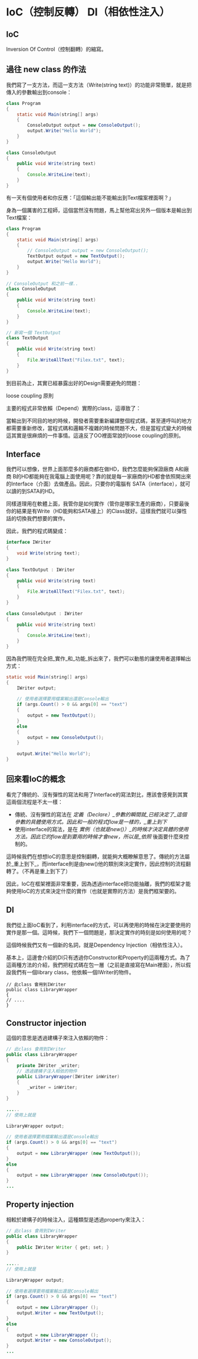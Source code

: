 # IoC（控制反轉） DI（相依性注入）

## IoC

Inversion Of Control（控制翻轉）的縮寫。

## 過往 new class 的作法

我們寫了一支方法，而這一支方法（Write(string text)）的功能非常簡單，就是把傳入的參數輸出到console：

```java
class Program
{
    static void Main(string[] args)
    {
        ConsoleOutput output = new ConsoleOutput();
        output.Write("Hello World");
    }
}
 
class ConsoleOutput
{
    public void Write(string text)
    {
        Console.WriteLine(text);
    }
}
```

有一天有個使用者和你反應：「這個輸出能不能輸出到Text檔案裡面啊？」

身為一個厲害的工程師，這個當然沒有問題，馬上幫他寫出另外一個版本是輸出到Text檔案：

```java
class Program
{
    static void Main(string[] args)
    {
        // ConsoleOutput output = new ConsoleOutput();
        TextOutput output = new TextOutput();
        output.Write("Hello World");
    }
}
 
// ConsoleOutput 和之前一樣..
class ConsoleOutput
{
    public void Write(string text)
    {
        Console.WriteLine(text);
    }
}

// 新寫一個 TextOutput
class TextOutput
{
    public void Write(string text)
    {
        File.WriteAllText("Filex.txt", text);
    }
}
```

到目前為止，其實已經暴露出好的Design需要避免的問題：

loose coupling 原則

主要的程式非常依賴（Depend）實際的class，這導致了：

當輸出到不同目的地的時候，開發者需要重新編譯整個程式碼，甚至連呼叫的地方都需要重新修改，當程式碼和邏輯不複雜的時候問題不大，但是當程式變大的時候 這其實是很麻煩的一件事情。這違反了OO裡面常說的loose coupling的原則。

## Interface 

我們可以想像，世界上面那麼多的廠商都在做HD，我們怎麼能夠保證廠商 A和廠商 B的HD都能夠在我電腦上面使用呢？靠的就是每一家廠商的HD都會依照開出來的Interface（介面）去做產品。因此，只要你的電腦有 SATA（interface），就可以讀的到SATA的HD。

同樣道理用在軟體上面，我管你是如何實作（管你是哪家生產的廠商），只要最後你的結果是有Write（HD能夠和SATA接上）的Class就好。這樣我們就可以彈性話的切換我們想要的實作。

因此，我們的程式碼變成：

```java
interface IWriter
{
    void Write(string text);
}
 
class TextOutput : IWriter
{
    public void Write(string text)
    {
        File.WriteAllText("Filex.txt", text);
    }
}
 
class ConsoleOutput : IWriter
{
    public void Write(string text)
    {
        Console.WriteLine(text);
    }
}
```

因為我們現在完全把_實作_和_功能_拆出來了，我們可以動態的讓使用者選擇輸出方式：

```java
static void Main(string[] args)
{
    IWriter output;
 
    // 使用者選擇要用檔案輸出還是Console輸出
    if (args.Count() > 0 && args[0] == "text")
    {
        output = new TextOutput();
    }
    else
    {
        output = new ConsoleOutput();
    }
 
    output.Write("Hello World");
}
```

## 回來看IoC的概念

看完了傳統的、沒有彈性的寫法和用了Interface的寫法對比，應該會感覺到其實這兩個流程是不太一樣：

- 傳統、沒有彈性的寫法在
  *定義（Declare）_參數的瞬間就_已經決定了_這個參數的具體使用方式。因此和一般的程式flow是一樣的，_重上到下*
- 使用interface的寫法，是在
  *實例（也就是new()）_的時候才決定具體的使用方法。因此它的flow是到要用的時候才會new，所以是_依照* 後面要什麼來控制的。

這時候我們在想想IoC的意思是控制翻轉，就能夠大概瞭解意思了。傳統的方法屬於_重上到下_，而interface則是由new()他的類別來決定實作，因此控制的流程翻轉了。（不再是重上到下了）

因此，IoC在框架裡面非常重要，因為透過interface把功能抽離，我們的框架才能夠使用IoC的方式來決定什麼的實作（也就是實際的方法）是我們框架要的。

## DI

我們從上面IoC看到了，利用interface的方式，可以再使用的時候在決定要使用的實作是那一個。這時候，我們下一個問題是，那決定實作的時刻是如何使用的呢？

這個時候我們又有一個新的名詞，就是Dependency Injection（相依性注入）。

基本上，這邊會介紹的DI只有透過你Constructor和Property的這兩種方式。為了這兩種方法的介紹，我們把程式碼在包一層（之前是直接寫在Main裡面），所以假設我們有一個library class，他依賴一個IWriter的物件。

```
// 此class 會用到IWriter
public class LibraryWrapper
{
// ....
}

```

## Constructor injection

這個的意思是透過建構子來注入依賴的物件：

```java
// 此class 會用到IWriter
public class LibraryWrapper
{
    private IWriter _writer;
    // 透過建構子注入相依的物件
    public LibraryWrapper(IWriter inWriter)
    {
        _writer = inWriter;
    }
}
 
.....
// 使用上就是
 
LibraryWrapper output;
 
// 使用者選擇要用檔案輸出還是Console輸出
if (args.Count() > 0 && args[0] == "text")
{
    output = new LibraryWrapper (new TextOutput());
}
else
{
    output = new LibraryWrapper (new ConsoleOutput());
}
...
```

## Property injection

相較於建構子的時候注入，這種類型是透過property來注入：

```java
// 此class 會用到IWriter
public class LibraryWrapper
{
    public IWriter Writer { get; set; }
}
 
.....
// 使用上就是
 
LibraryWrapper output;
 
// 使用者選擇要用檔案輸出還是Console輸出
if (args.Count() > 0 && args[0] == "text")
{
    output = new LibraryWrapper ();
    output.Writer = new TextOutput();
}
else
{
    output = new LibraryWrapper ();
    output.Writer = new ConsoleOutput();
}
...
```